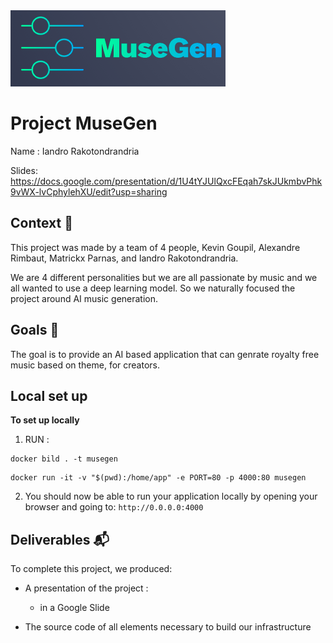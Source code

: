 <img src='Muse_Gen.png'>

# Project MuseGen

Name : Iandro Rakotondrandria

Slides: https://docs.google.com/presentation/d/1U4tYJUlQxcFEqah7skJUkmbvPhk9vWX-lvCphylehXU/edit?usp=sharing

## Context 📇

This project was made by a team of 4 people, Kevin Goupil, Alexandre Rimbaut, Matrickx Parnas, and Iandro Rakotondrandria.

We are 4 different personalities but we are all passionate by music and we all wanted to use a deep learning model. So we naturally focused the project around AI music generation.

## Goals 🎯

The goal is to provide an AI based application that can genrate royalty free music based on theme, for creators.

## Local set up

**To set up locally**

1. RUN :
```shell
docker bild . -t musegen
```

```shell
docker run -it -v "$(pwd):/home/app" -e PORT=80 -p 4000:80 musegen
```

2. You should now be able to run your application locally by opening your browser and going to: `http://0.0.0.0:4000`


## Deliverables 📬

To complete this project, we produced:

* A presentation of the project :
    * in a Google Slide

* The source code of all elements necessary to build our infrastructure